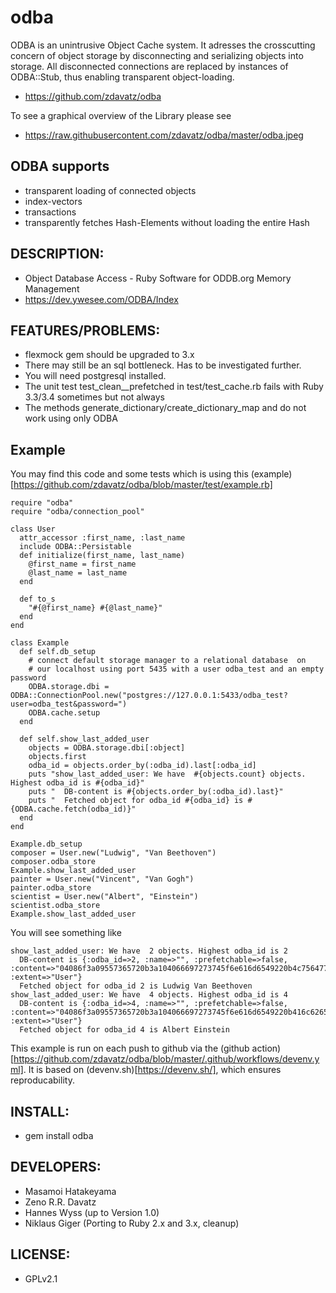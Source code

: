 # odba

ODBA is an unintrusive Object Cache system. It adresses the crosscutting 
concern of object storage by disconnecting and serializing objects into 
storage. All disconnected connections are replaced by instances of 
ODBA::Stub, thus enabling transparent object-loading.


* https://github.com/zdavatz/odba

To see a graphical overview of the Library please see

* https://raw.githubusercontent.com/zdavatz/odba/master/odba.jpeg

## ODBA supports

 * transparent loading of connected objects
 * index-vectors
 * transactions
 * transparently fetches Hash-Elements without loading the entire Hash

## DESCRIPTION:

* Object Database Access - Ruby Software for ODDB.org Memory Management
* https://dev.ywesee.com/ODBA/Index

## FEATURES/PROBLEMS:

* flexmock gem should be upgraded to 3.x
* There may still be an sql bottleneck. Has to be investigated further.
* You will need postgresql installed.
* The unit test test_clean__prefetched in test/test_cache.rb fails with Ruby 3.3/3.4 sometimes but not always
* The methods generate_dictionary/create_dictionary_map and do not work using only ODBA

## Example

You may find this code and some tests which is using this (example)[https://github.com/zdavatz/odba/blob/master/test/example.rb]
    
    require "odba"
    require "odba/connection_pool"

    class User
      attr_accessor :first_name, :last_name
      include ODBA::Persistable
      def initialize(first_name, last_name)
        @first_name = first_name
        @last_name = last_name
      end

      def to_s
        "#{@first_name} #{@last_name}"
      end
    end

    class Example
      def self.db_setup
        # connect default storage manager to a relational database  on
        # our localhost using port 5435 with a user odba_test and an empty password
        ODBA.storage.dbi = ODBA::ConnectionPool.new("postgres://127.0.0.1:5433/odba_test?user=odba_test&password=")
        ODBA.cache.setup
      end

      def self.show_last_added_user
        objects = ODBA.storage.dbi[:object]
        objects.first
        odba_id = objects.order_by(:odba_id).last[:odba_id]
        puts "show_last_added_user: We have  #{objects.count} objects. Highest odba_id is #{odba_id}"
        puts "  DB-content is #{objects.order_by(:odba_id).last}"
        puts "  Fetched object for odba_id #{odba_id} is #{ODBA.cache.fetch(odba_id)}"
      end
    end

    Example.db_setup
    composer = User.new("Ludwig", "Van Beethoven")
    composer.odba_store
    Example.show_last_added_user
    painter = User.new("Vincent", "Van Gogh")
    painter.odba_store
    scientist = User.new("Albert", "Einstein")
    scientist.odba_store
    Example.show_last_added_user


You will see something like

    show_last_added_user: We have  2 objects. Highest odba_id is 2
      DB-content is {:odba_id=>2, :name=>"", :prefetchable=>false, :content=>"04086f3a09557365720b3a104066697273745f6e616d6549220b4c7564776967063a0645543a0f406c6173745f6e616d6549221256616e2042656574686f76656e063b07543a15406f6462615f70657273697374656e74543a0d406f6462615f696469073a14406f6462615f6f6273657276657273303a13406f6462615f707265666574636830", :extent=>"User"}
      Fetched object for odba_id 2 is Ludwig Van Beethoven
    show_last_added_user: We have  4 objects. Highest odba_id is 4
      DB-content is {:odba_id=>4, :name=>"", :prefetchable=>false, :content=>"04086f3a09557365720b3a104066697273745f6e616d6549220b416c62657274063a0645543a0f406c6173745f6e616d6549220d45696e737465696e063b07543a15406f6462615f70657273697374656e74543a0d406f6462615f696469093a14406f6462615f6f6273657276657273303a13406f6462615f707265666574636830", :extent=>"User"}
      Fetched object for odba_id 4 is Albert Einstein
      

This example is run on each push to github via the (github action)[https://github.com/zdavatz/odba/blob/master/.github/workflows/devenv.yml]. It is based on (devenv.sh)[https://devenv.sh/], which ensures reproducability.

## INSTALL:

* gem install odba

## DEVELOPERS:

* Masamoi Hatakeyama
* Zeno R.R. Davatz
* Hannes Wyss (up to Version 1.0)
* Niklaus Giger (Porting to Ruby 2.x and 3.x, cleanup)

## LICENSE:

* GPLv2.1
